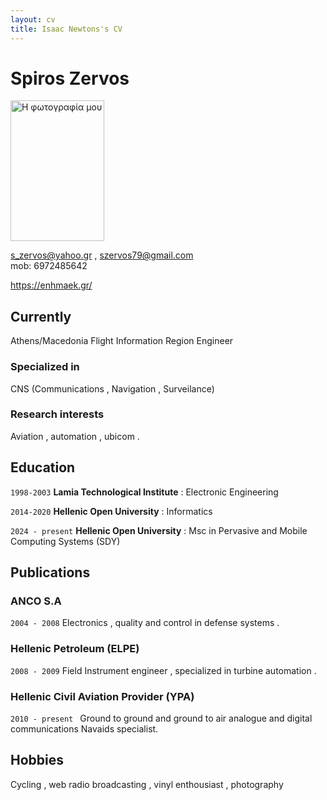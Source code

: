 ```yaml
---
layout: cv
title: Isaac Newtons's CV
---
```

# Spiros Zervos 

<img src="https://www.dropbox.com/scl/fi/3d0xg1gzqwcu888qviep2/CVpic.jpg?rlkey=oaar7kl7fxps6ot2ldx03zdnb&st=5slnumkw&raw=1" alt="Η φωτογραφία μου" width="150" height="225">

<s_zervos@yahoo.gr> , <szervos79@gmail.com>        
mob: 6972485642 

<div id="webaddress">
<a href="https://enhmaek.gr/">https://enhmaek.gr/</a>
</div>


## Currently

Athens/Macedonia Flight Information Region Engineer 

### Specialized in

CNS (Communications , Navigation , Surveilance)


### Research interests

Aviation , automation , ubicom .


## Education

`1998-2003`
__Lamia Technological Institute__ : Electronic Engineering 

`2014-2020`
__Hellenic Open University__ : Informatics 

`2024 - present`
__Hellenic Open University__ : Msc in Pervasive and Mobile Computing Systems (SDY)





## Publications

<!-- A list is also available [online](http://scholar.google.co.uk/citations?user=LTOTl0YAAAAJ) -->

### ANCO S.A

`2004 - 2008`
Electronics , quality and control  in defense systems . 

### Hellenic Petroleum (ELPE)

`2008 - 2009`
Field Instrument engineer , specialized in turbine automation . 

### Hellenic Civil Aviation Provider (YPA)

`2010 - present `
Ground to ground and ground to air analogue and digital communications Navaids specialist.  



## Hobbies 


Cycling , web radio broadcasting , vinyl enthousiast , photography  





<!-- ### Footer

Last updated: May 2013 -->


